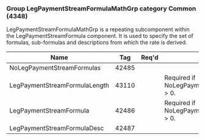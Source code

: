 ### Group LegPaymentStreamFormulaMathGrp category Common (4348)

LegPaymentStreamFormulaMathGrp is a repeating subcomponent within the LegPaymentStreamFormula component. It is used to specify the set of formulas, sub-formulas and descriptions from which the rate is derived.

| Name                          | Tag   | Req'd | Documentation                                      |
|-------------------------------|-------|----------|----------------------------------------------------|
| NoLegPaymentStreamFormulas    | 42485 |       |                                                    |
| LegPaymentStreamFormulaLength | 43110 |       | Required if NoLegPaymentStreamFormulas(42485) > 0. |
| LegPaymentStreamFormula       | 42486 |       | Required if NoLegPaymentStreamFormulas(42485) > 0. |
| LegPaymentStreamFormulaDesc   | 42487 |       |                                                    |

